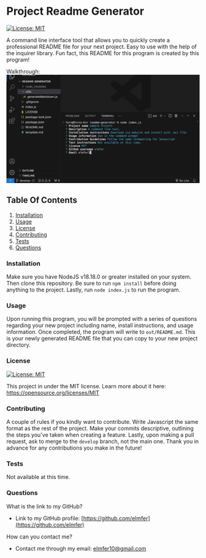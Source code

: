 # Project Readme Generator

 [![License: MIT](https://img.shields.io/badge/License-MIT-yellow.svg)](https://opensource.org/licenses/MIT)
 
A command line interface tool that allows you to quickly create a professional README file for your next project. Easy to use with the help of the inquirer library. Fun fact, this README for this program is created by this program!

Walkthrough: 
[![Watch the video](./assets/images/screenshot.png)](https://drive.google.com/file/d/1747SIZteSaYqWoEHy3-_QuWE2UMkP4BK/view?usp=share_link)
 
## Table Of Contents
1. [Installation](#installation)
2. [Usage](#usage)
3. [License](#license)
4. [Contributing](#contributing)
5. [Tests](#tests)
6. [Questions](#questions)
 
### Installation
 
Make sure you have NodeJS v18.18.0 or greater installed on your system. Then clone this repository. Be sure to run `npm install` before doing anything to the project. Lastly, run `node index.js` to run the program.
 
### Usage
 
Upon running this program, you will be prompted with a series of questions regarding your new project including name, install instructions, and usage information. Once completed, the program will write to `out/README.md`. This is your newly generated README file that you can copy to your new project directory.
 
### License
 
 [![License: MIT](https://img.shields.io/badge/License-MIT-yellow.svg)](https://opensource.org/licenses/MIT)

This project in under the MIT license. Learn more about it here: https://opensource.org/licenses/MIT
 
### Contributing
 
A couple of rules if you kindly want to contribute. Write Javascript the same format as the rest of the project. Make your commits descriptive, outlining the steps you've taken when creating a feature. Lastly, upon making a pull request, ask to merge to the `develop` branch, not the main one. Thank you in advance for any contributions you make in the future!
 
### Tests
 
Not available at this time.
 
### Questions
 
What is the link to my GitHub?
 
- Link to my GitHub profile: [https://github.com/elmfer](https://github.com/elmfer)
 
How can you contact me?
 
- Contact me through my email: [elmfer10@gmail.com](mailto:elmfer10@gmail.com)
